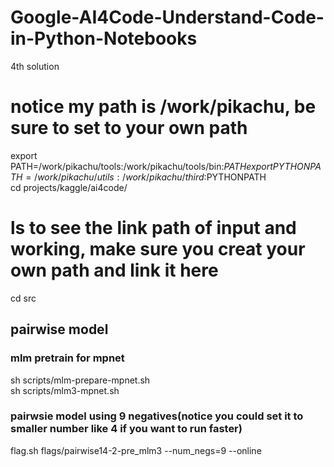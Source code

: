 # Google-AI4Code-Understand-Code-in-Python-Notebooks
4th solution  
# notice my path is /work/pikachu, be sure to set to your own path  
export PATH=/work/pikachu/tools:/work/pikachu/tools/bin:$PATH   
export PYTHONPATH=/work/pikachu/utils:/work/pikachu/third:$PYTHONPATH   
cd projects/kaggle/ai4code/  
# ls to see the link path of input and working, make sure you creat your own path and link it here  
cd src 
## pairwise model  
### mlm pretrain for mpnet  
sh scripts/mlm-prepare-mpnet.sh    
sh scripts/mlm3-mpnet.sh  
### pairwsie model using 9 negatives(notice you could set it to smaller number like 4 if you want to run faster)   
flag.sh flags/pairwise14-2-pre_mlm3 --num_negs=9 --online   
